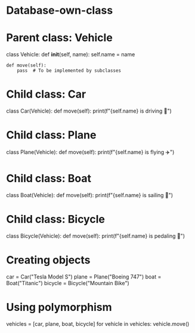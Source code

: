 # Database-own-class
# Parent class: Vehicle
class Vehicle:
    def __init__(self, name):
        self.name = name
    
    def move(self):
        pass  # To be implemented by subclasses

# Child class: Car
class Car(Vehicle):
    def move(self):
        print(f"{self.name} is driving 🚗")

# Child class: Plane
class Plane(Vehicle):
    def move(self):
        print(f"{self.name} is flying ✈️")

# Child class: Boat
class Boat(Vehicle):
    def move(self):
        print(f"{self.name} is sailing 🚢")

# Child class: Bicycle
class Bicycle(Vehicle):
    def move(self):
        print(f"{self.name} is pedaling 🚴")

# Creating objects
car = Car("Tesla Model S")
plane = Plane("Boeing 747")
boat = Boat("Titanic")
bicycle = Bicycle("Mountain Bike")

# Using polymorphism
vehicles = [car, plane, boat, bicycle]
for vehicle in vehicles:
    vehicle.move()
